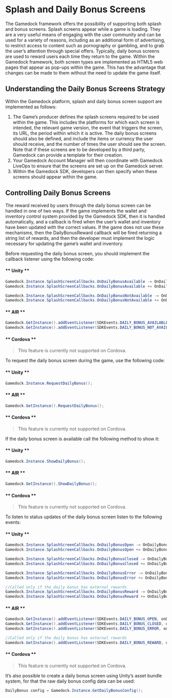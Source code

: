 # Splash and Daily Bonus Screens

The Gamedock framework offers the possibility of supporting both splash and bonus screens. Splash screens appear while a game is loading. They are a very useful means of engaging with the user community and can be used for a variety of reasons, including as an additional form of advertising, to restrict access to content such as pornography or gambling, and to grab the user’s attention through special offers. Typically, daily bonus screens are used to reward users each time they return to the game. Within the Gamedock framework, both screen types are implemented as HTML5 web pages that appear as pop-ups within the game. This has the advantage that changes can be made to them without the need to update the game itself.

## Understanding the Daily Bonus Screens Strategy

Within the Gamedock platform, splash and daily bonus screen support are implemented as follows:
1. The Game’s producer defines the splash screens required to be used within the game. This includes the platforms for which each screen is intended, the relevant game version, the event that triggers the screen, its URL, the period within which it is active. The daily bonus screens should also be defined, and include the items or currency the user should receive, and the number of times the user should see the screen. Note that if these screens are to be developed by a third party, Gamedock can provide a template for their creation.
1. Your Gamedock Account Manager will then coordinate with Gamedock LiveOps to ensure that the screens are set up on the Gamedock server.
1. Within the Gamedock SDK, developers can then specify when these screens should appear within the game.

## Controlling Daily Bonus Screens

The reward received by users through the daily bonus screen can be handled in one of two ways. If the game implements the wallet and inventory control system provided by the Gamedock SDK, then it is handled automatically, and a callback is fired when the user’s wallet and inventory have been updated with the correct values. If the game does not use these mechanisms, then the DailyBonusReward callback will be fired returning a string list of rewards, and then the developer must implement the logic necessary for updating the game’s wallet and inventory.

Before requesting the daily bonus screen, you should implement the callback listener using the following code:

<!-- tabs:start -->

#### ** Unity **

~~~csharp
Gamedock.Instance.SplashScreenCallbacks.OnDailyBonusAvailable -= OnDailyBonusAvailable;
Gamedock.Instance.SplashScreenCallbacks.OnDailyBonusAvailable += OnDailyBonusAvailable;

Gamedock.Instance.SplashScreenCallbacks.OnDailyBonusNotAvailable -= OnDailyBonusNotAvailable;
Gamedock.Instance.SplashScreenCallbacks.OnDailyBonusNotAvailable += OnDailyBonusNotAvailable;
~~~

#### ** AIR **

~~~actionscript
Gamedock.GetInstance().addEventListener(SDKEvents.DAILY_BONUS_AVAILABLE, onDailyBonusAvailableEvent);
Gamedock.GetInstance().addEventListener(SDKEvents.DAILY_BONUS_NOT_AVAILABLE, onDailyBonusNotAvailableEvent);
~~~

#### ** Cordova **

> This feature is currently not supported on Cordova.

<!-- tabs:end -->

To request the daily bonus screen during the game, use the following code:

<!-- tabs:start -->

#### ** Unity **

~~~csharp
Gamedock.Instance.RequestDailyBonus();
~~~

#### ** AIR **

~~~actionscript
Gamedock.GetInstance().RequestDailyBonus();
~~~

#### ** Cordova **

> This feature is currently not supported on Cordova.

<!-- tabs:end -->

If the daily bonus screen is available call the following method to show it:

<!-- tabs:start -->

#### ** Unity **

~~~csharp
Gamedock.Instance.ShowDailyBonus();
~~~

#### ** AIR **

~~~actionscript
Gamedock.GetInstance().ShowDailyBonus();
~~~

#### ** Cordova **

> This feature is currently not supported on Cordova.

<!-- tabs:end -->

To listen to status updates of the daily bonus screen listen to the following events:

<!-- tabs:start -->

#### ** Unity **

~~~csharp
Gamedock.Instance.SplashScreenCallbacks.OnDailyBonusOpen -= OnDailyBonusOpen;
Gamedock.Instance.SplashScreenCallbacks.OnDailyBonusOpen += OnDailyBonusOpen;

Gamedock.Instance.SplashScreenCallbacks.OnDailyBonusClosed -= OnDailyBonusClosed;
Gamedock.Instance.SplashScreenCallbacks.OnDailyBonusClosed += OnDailyBonusClosed;

Gamedock.Instance.SplashScreenCallbacks.OnDailyBonusError -= OnDailyBonusError;
Gamedock.Instance.SplashScreenCallbacks.OnDailyBonusError += OnDailyBonusError;

//Called only if the daily bonus has external rewards
Gamedock.Instance.SplashScreenCallbacks.OnDailyBonusReward -= OnDailyBonusReward;
Gamedock.Instance.SplashScreenCallbacks.OnDailyBonusReward += OnDailyBonusReward;
~~~

#### ** AIR **

~~~actionscript
Gamedock.GetInstance().addEventListener(SDKEvents.DAILY_BONUS_OPEN, onDailyBonusOpenEvent);			
Gamedock.GetInstance().addEventListener(SDKEvents.DAILY_BONUS_CLOSED, onDailyBonusClosedEvent);
Gamedock.GetInstance().addEventListener(SDKEvents.DAILY_BONUS_ERROR, onDailyBonusErrorEvent);

//Called only if the daily bonus has external rewards
Gamedock.GetInstance().addEventListener(SDKEvents.DAILY_BONUS_REWARD, onDailyBonusRewardEvent);
~~~

#### ** Cordova **

> This feature is currently not supported on Cordova.

<!-- tabs:end -->

It’s also possible to create a daily bonus screen using Unity’s asset bundle system, for that the raw daily bonus config data can be used:

~~~csharp
DailyBonus config = Gamedock.Instance.GetDailyBonusConfig();
~~~
